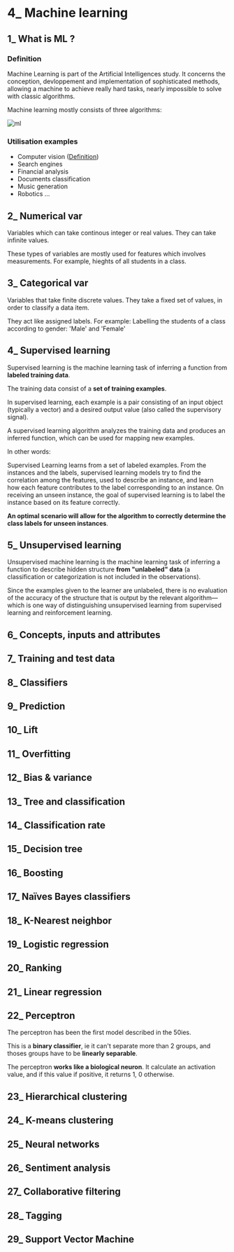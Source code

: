 # 4_ Machine learning

## 1_ What is ML ?

### Definition

Machine Learning is part of the Artificial Intelligences study. It concerns the conception, devloppement and implementation of sophisticated methods, allowing a machine to achieve really hard tasks, nearly impossible to solve with classic algorithms.

Machine learning mostly consists of three algorithms:

![ml](https://miro.medium.com/max/561/0*qlvUmkmkeefqe_Mk)

### Utilisation examples

* Computer vision ([Definition](http://www.bmva.org/visionoverview))
* Search engines
* Financial analysis
* Documents classification
* Music generation
* Robotics ...

## 2_ Numerical var

Variables which can take continous integer or real values. They can take infinite values.

These types of variables are mostly used for features which involves measurements. For example, hieghts of all students in a class.

## 3_ Categorical var

Variables that take finite discrete values. They take a fixed set of values, in order to classify a data item.

They act like assigned labels. For example: Labelling the students of a class according to gender: 'Male' and 'Female'

## 4_ Supervised learning

Supervised learning is the machine learning task of inferring a function from __labeled training data__. 

The training data consist of a __set of training examples__. 

In supervised learning, each example is a pair consisting of an input object (typically a vector) and a desired output value (also called the supervisory signal). 

A supervised learning algorithm analyzes the training data and produces an inferred function, which can be used for mapping new examples. 

In other words:

Supervised Learning learns from a set of labeled examples. From the instances and the labels, supervised learning models try to find the correlation among the features, used to describe an instance, and learn how each feature contributes to the label corresponding to an instance. On receiving an unseen instance, the goal of supervised learning is to label the instance based on its feature correctly.

__An optimal scenario will allow for the algorithm to correctly determine the class labels for unseen instances__.

## 5_ Unsupervised learning

Unsupervised machine learning is the machine learning task of inferring a function to describe hidden structure __from "unlabeled" data__ (a classification or categorization is not included in the observations). 

Since the examples given to the learner are unlabeled, there is no evaluation of the accuracy of the structure that is output by the relevant algorithm—which is one way of distinguishing unsupervised learning from supervised learning and reinforcement learning.

## 6_ Concepts, inputs and attributes

## 7_ Training and test data

## 8_ Classifiers

## 9_ Prediction

## 10_ Lift

## 11_ Overfitting

## 12_ Bias & variance

## 13_ Tree and classification

## 14_ Classification rate

## 15_ Decision tree


## 16_ Boosting

## 17_ Naïves Bayes classifiers

## 18_ K-Nearest neighbor

## 19_ Logistic regression

## 20_ Ranking

## 21_ Linear regression

## 22_ Perceptron

The perceptron has been the first model described in the 50ies.

This is a __binary classifier__, ie it can't separate more than 2 groups, and thoses groups have to be __linearly separable__.

The perceptron __works like a biological neuron__. It calculate an activation value, and if this value if positive, it returns 1, 0 otherwise.

## 23_ Hierarchical clustering

## 24_ K-means clustering

## 25_ Neural networks

## 26_ Sentiment analysis

## 27_ Collaborative filtering

## 28_ Tagging
## 29_ Support Vector Machine
